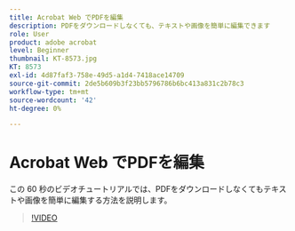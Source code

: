 ```yaml
---
title: Acrobat Web でPDFを編集
description: PDFをダウンロードしなくても、テキストや画像を簡単に編集できます
role: User
product: adobe acrobat
level: Beginner
thumbnail: KT-8573.jpg
KT: 8573
exl-id: 4d87faf3-758e-49d5-a1d4-7418ace14709
source-git-commit: 2de5b609b3f23bb5796786b6bc413a831c2b78c3
workflow-type: tm+mt
source-wordcount: '42'
ht-degree: 0%

---
```


# Acrobat Web でPDFを編集

この 60 秒のビデオチュートリアルでは、PDFをダウンロードしなくてもテキストや画像を簡単に編集する方法を説明します。

>[!VIDEO](https://video.tv.adobe.com/v/336362?hidetitle=true)
